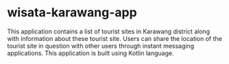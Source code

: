 # wisata-karawang-app
This application contains a list of tourist sites in Karawang district along with information about these tourist site. Users can share the location of the tourist site in question with other users through instant messaging applications. This application is built using Kotlin language.
